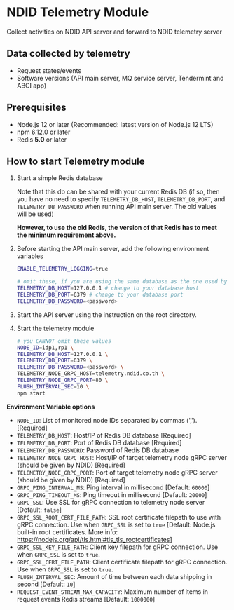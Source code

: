 # NDID Telemetry Module

Collect activities on NDID API server and forward to NDID telemetry server

## Data collected by telemetry

- Request states/events
- Software versions (API main server, MQ service server, Tendermint and ABCI app)

## Prerequisites

- Node.js 12 or later (Recommended: latest version of Node.js 12 LTS)
- npm 6.12.0 or later
- Redis **5.0** or later

## How to start Telemetry module

1. Start a simple Redis database

   Note that this db can be shared with your current Redis DB
   (if so, then you have no need to specify `TELEMETRY_DB_HOST`, `TELEMETRY_DB_PORT`, and `TELEMETRY_DB_PASSWORD` when running API main server. The old values will be used)

   **However, to use the old Redis, the version of that Redis has to meet the minimum requirement above.**

2. Before starting the API main server, add the following environment variables

   ```sh
   ENABLE_TELEMETRY_LOGGING=true

   # omit these, if you are using the same database as the one used by API server
   TELEMETRY_DB_HOST=127.0.0.1 # change to your database host
   TELEMETRY_DB_PORT=6379 # change to your database port
   TELEMETRY_DB_PASSWORD=<password>
   ```

3. Start the API server using the instruction on the root directory.

4. Start the telemetry module

   ```sh
   # you CANNOT omit these values
   NODE_ID=idp1,rp1 \
   TELEMETRY_DB_HOST=127.0.0.1 \
   TELEMETRY_DB_PORT=6379 \
   TELEMETRY_DB_PASSWORD=<password> \
   TELEMETRY_NODE_GRPC_HOST=telemetry.ndid.co.th \
   TELEMETRY_NODE_GRPC_PORT=80 \
   FLUSH_INTERVAL_SEC=10 \
   npm start
   ```

**Environment Variable options**

- `NODE_ID`: List of monitored node IDs separated by commas (','). [Required]
- `TELEMETRY_DB_HOST`: Host/IP of Redis DB database [Required]
- `TELEMETRY_DB_PORT`: Port of Redis DB database [Required]
- `TELEMETRY_DB_PASSWORD`: Password of Redis DB database
- `TELEMETRY_NODE_GRPC_HOST`: Host/IP of target telemetry node gRPC server (should be given by NDID) [Required]
- `TELEMETRY_NODE_GRPC_PORT`: Port of target telemetry node gRPC server (should be given by NDID) [Required]
- `GRPC_PING_INTERVAL_MS`: Ping interval in millisecond [Default: `60000`]
- `GRPC_PING_TIMEOUT_MS`: Ping timeout in millisecond [Default: `20000`]
- `GRPC_SSL`: Use SSL for gRPC connection to telemetry node server [Default: `false`]
- `GRPC_SSL_ROOT_CERT_FILE_PATH`: SSL root certificate filepath to use with gRPC connection. Use when `GRPC_SSL` is set to `true` [Default: Node.js built-in root certificates. More info: https://nodejs.org/api/tls.html#tls_tls_rootcertificates]
- `GRPC_SSL_KEY_FILE_PATH`: Client key filepath for gRPC connection. Use when `GRPC_SSL` is set to `true`.
- `GRPC_SSL_CERT_FILE_PATH`: Client certificate filepath for gRPC connection. Use when `GRPC_SSL` is set to `true`.
- `FLUSH_INTERVAL_SEC`: Amount of time between each data shipping in second [Default: `10`]
- `REQUEST_EVENT_STREAM_MAX_CAPACITY`: Maximum number of items in request events Redis streams [Default: `1000000`]
